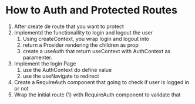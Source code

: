 # How to Auth and Protected Routes

1. After create de route that you want to protect
2. Implementd the functionallity to login and logout the user
   1. Using createContext, you wrap login and logout into
   2. return a Provider rendering the children as prop
   3. create a useAuth that return useContext with AuthContext as paramenter.
3. Implement the login Page
   1. use the AuthContext do define value
   2. use the useNavigate to redirect
4. Create a RequireAuth component that going to check if user is logged in or not
5. Wrap the initial route (1) with RequireAuth component to validate that
